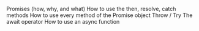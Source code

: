Promises (how, why, and what)
How to use the then, resolve, catch methods
How to use every method of the Promise object
Throw / Try
The await operator
How to use an async function
